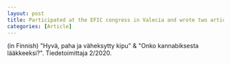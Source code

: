 ```yaml
---
layout: post
title: Participated at the EFIC congress in Valecia and wrote two articles about pain and cannabis 
categories: [Article] 
---
```

(in Finnish) "Hyvä, paha ja väheksytty kipu" & "Onko kannabiksesta lääkkeeksi?". Tiedetoimittaja 2/2020.

